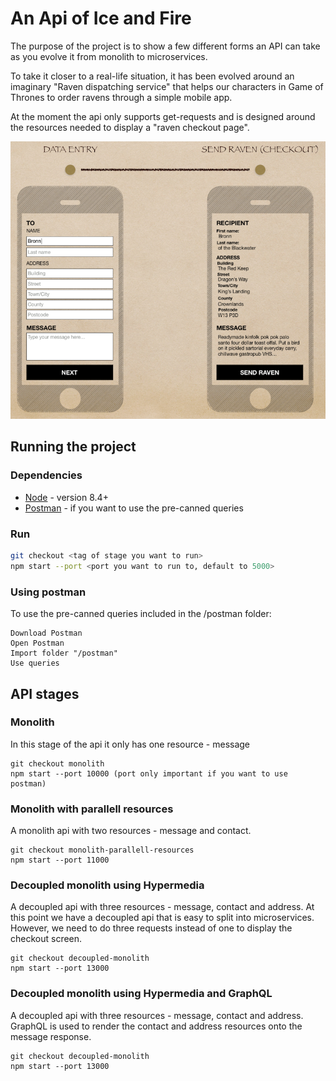 

# An Api of Ice and Fire

The purpose of the project is to show a few different forms an API can take
as you evolve it from monolith to microservices.

To take it closer to a real-life situation, it has been evolved around an imaginary
"Raven dispatching service" that helps our characters in Game of Thrones to order 
ravens through a simple mobile app.

At the moment the api only supports get-requests and is designed around the
resources needed to display a "raven checkout page".

![app flow](resources/images/app-flow-1.png "Initial app flow")


## Running the project

### Dependencies
- [Node](https://nodejs.org/en/) - version 8.4+
- [Postman](https://www.getpostman.com/) - if you want to use the pre-canned queries

### Run
```bash
git checkout <tag of stage you want to run>
npm start --port <port you want to run to, default to 5000>
``` 

### Using postman
To use the pre-canned queries included in the /postman folder:

```
Download Postman 
Open Postman
Import folder "/postman"
Use queries
```

## API stages

### Monolith
In this stage of the api it only has one resource - message

```
git checkout monolith
npm start --port 10000 (port only important if you want to use postman)
```

### Monolith with parallell resources
A monolith api with two resources - message and contact.

```
git checkout monolith-parallell-resources
npm start --port 11000
```

### Decoupled monolith using Hypermedia
A decoupled api with three resources - message, contact and address.
At this point we have a decoupled api that is easy to split into microservices.
However, we need to do three requests instead of one to display the checkout
screen.

```
git checkout decoupled-monolith
npm start --port 13000
```

### Decoupled monolith using Hypermedia and GraphQL
A decoupled api with three resources - message, contact and address. GraphQL
is used to render the contact and address resources onto the message response.

```
git checkout decoupled-monolith
npm start --port 13000
```

 